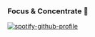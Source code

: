### Focus & Concentrate 🌱

[![spotify-github-profile](https://spotify-github-profile.vercel.app/api/view?uid=6p3x33oa0x0tbc08u2v8n9e7o&cover_image=true&theme=default)](https://github.com/kittinan/spotify-github-profile)

<!--
**EvanLyu732/EvanLyu732** is a ✨ _special_ ✨ repository because its `README.md` (this file) appears on your GitHub profile.

Here are some ideas to get you started:

- 🔭 I’m currently working on ...
- 🌱 I’m currently learning ...
- 👯 I’m looking to collaborate on ...
- 🤔 I’m looking for help with ...
- 💬 Ask me about ...
- 📫 How to reach me: ...
- 😄 Pronouns: ...
- ⚡ Fun fact: ...
-->
